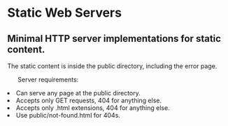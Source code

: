 <h1>Static Web Servers</h1>

<h2>Minimal HTTP server implementations for static content.</h2>

<p>The static content is inside the public directory, including the error page.</p>

<ul>Server requirements:</ul>
<li>Can serve any page at the public directory.</li>
<li>Accepts only GET requests, 404 for anything else.</li>
<li>Accepts only .html extensions, 404 for anything else.</li>
<li>Use public/not-found.html for 404s.</li>
